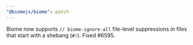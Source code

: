 ```yaml
---
"@biomejs/biome": patch
---
```


Biome now supports `// biome-ignore-all` file-level suppressions in files that start with a shebang (`#!`). Fixed #6595.
